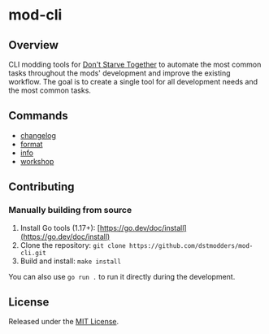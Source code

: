 # mod-cli

## Overview

CLI modding tools for [Don't Starve Together][] to automate the most common
tasks throughout the mods' development and improve the existing workflow. The
goal is to create a single tool for all development needs and the most common
tasks.

## Commands

- [changelog](./readme/changelog.md)
- [format](./readme/format.md)
- [info](./readme/info.md)
- [workshop](./readme/workshop.md)

## Contributing

### Manually building from source

1. Install Go tools (1.17+): [https://go.dev/doc/install](https://go.dev/doc/install)
2. Clone the repository: `git clone https://github.com/dstmodders/mod-cli.git`
3. Build and install: `make install`

You can also use `go run .` to run it directly during the development.

## License

Released under the [MIT License](https://opensource.org/licenses/MIT).

[don't starve together]: https://www.klei.com/games/dont-starve-together
